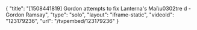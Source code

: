 {
    "title": "[1508441819] Gordon attempts to fix Lanterna's Mai\u0302tre d - Gordon Ramsay",
    "type": "solo",
    "layout": "iframe-static",
    "videoId": "123179236",
    "url": "\/tvpembed\/123179236"
}